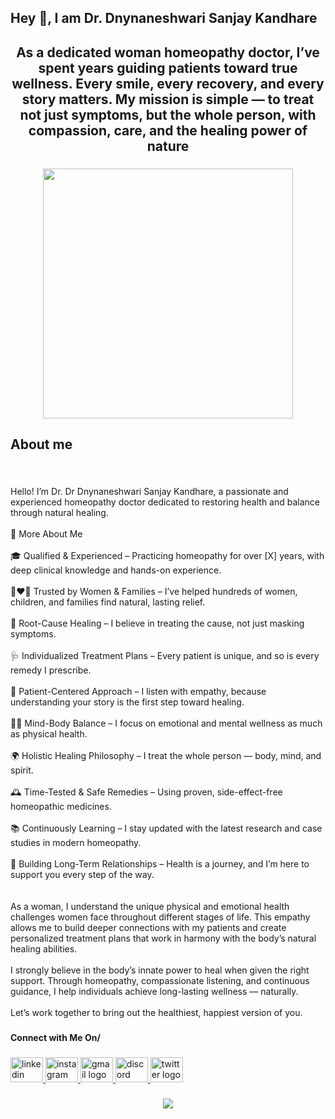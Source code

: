 <h2 align="left">Hey 👋,  I am Dr. Dnynaneshwari Sanjay Kandhare</h2>

###

<h2 align="center">As a dedicated woman homeopathy doctor, I’ve spent years guiding patients toward true wellness. Every smile, every recovery, and every story matters. My mission is simple — to treat not just symptoms, but the whole person, with compassion, care, and the healing power of nature</h2>

###

<div align="center">
  <img height="400" src="https://media.baamboozle.com/uploads/images/162312/1618749984_292417_gif-url.gif"  />
</div>

###

<h2 align="left">About me</h2>

###

<br clear="both">

<p align="left">Hello! I’m Dr. Dr Dnynaneshwari Sanjay Kandhare, a passionate and experienced homeopathy doctor dedicated to restoring health and balance through natural healing.<br><br>🌟 More About Me<br><br>🎓 Qualified & Experienced – Practicing homeopathy for over [X] years, with deep clinical knowledge and hands-on experience.<br><br>👩‍❤️‍👩 Trusted by Women & Families – I’ve helped hundreds of women, children, and families find natural, lasting relief.<br><br>🧬 Root-Cause Healing – I believe in treating the cause, not just masking symptoms.<br><br>🩺 Individualized Treatment Plans – Every patient is unique, and so is every remedy I prescribe.<br><br>💬 Patient-Centered Approach – I listen with empathy, because understanding your story is the first step toward healing.<br><br>🧘‍♀️ Mind-Body Balance – I focus on emotional and mental wellness as much as physical health.<br><br>🌍 Holistic Healing Philosophy – I treat the whole person — body, mind, and spirit.<br><br>🕰️ Time-Tested & Safe Remedies – Using proven, side-effect-free homeopathic medicines.<br><br>📚 Continuously Learning – I stay updated with the latest research and case studies in modern homeopathy.<br><br>🤝 Building Long-Term Relationships – Health is a journey, and I’m here to support you every step of the way.<br><br><br>As a woman, I understand the unique physical and emotional health challenges women face throughout different stages of life. This empathy allows me to build deeper connections with my patients and create personalized treatment plans that work in harmony with the body’s natural healing abilities.<br><br>I strongly believe in the body’s innate power to heal when given the right support. Through homeopathy, compassionate listening, and continuous guidance, I help individuals achieve long-lasting wellness — naturally.<br><br>Let’s work together to bring out the healthiest, happiest version of you.</p>

###

<h4 align="left">Connect with Me On/</h4>

###

<div align="left">
  <a href="https://www.linkedin.com/in/raj-nandgaonkar1211/" target="_blank">
    <img src="https://raw.githubusercontent.com/maurodesouza/profile-readme-generator/master/src/assets/icons/social/linkedin/default.svg" width="52" height="40" alt="linkedin logo"  />
  </a>
  <a href="raj.x2151" target="_blank">
    <img src="https://raw.githubusercontent.com/maurodesouza/profile-readme-generator/master/src/assets/icons/social/instagram/default.svg" width="52" height="40" alt="instagram logo"  />
  </a>
  <a href="rajnandgaonkar19@gmail.com" target="_blank">
    <img src="https://raw.githubusercontent.com/maurodesouza/profile-readme-generator/master/src/assets/icons/social/gmail/default.svg" width="52" height="40" alt="gmail logo"  />
  </a>
  <a href="raj.x2151" target="_blank">
    <img src="https://raw.githubusercontent.com/maurodesouza/profile-readme-generator/master/src/assets/icons/social/discord/default.svg" width="52" height="40" alt="discord logo"  />
  </a>
  <a href="rajnandgaonkar" target="_blank">
    <img src="https://raw.githubusercontent.com/maurodesouza/profile-readme-generator/master/src/assets/icons/social/twitter/default.svg" width="52" height="40" alt="twitter logo"  />
  </a>
</div>

###

<div align="center">
  <img src="https://profile-counter.glitch.me/rajnandgaonkar/count.svg?"  />
</div>

###
